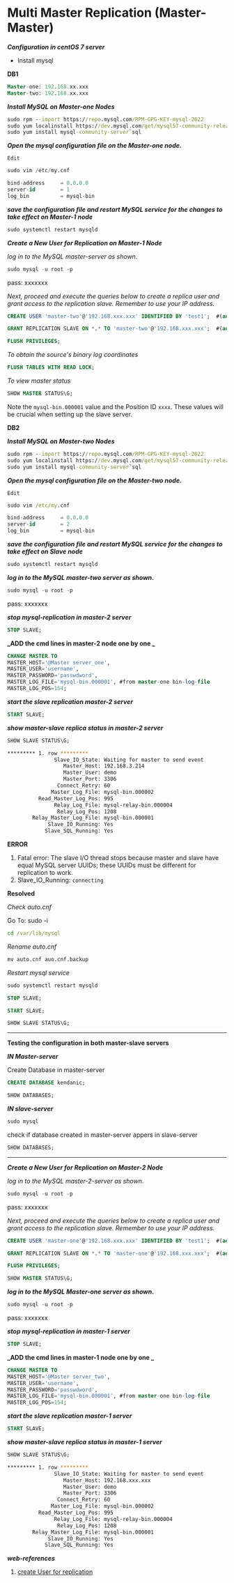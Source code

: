 # Multi Master Replication (Master-Master)


**_Configuration in centOS 7 server_**

- Install mysql


**DB1**

```sql
Master-one: 192.168.xx.xxx
Master-two: 192.168.xx.xxx
```

**_Install MySQL on Master-one Nodes_**

``` cmd
sudo rpm --import https://repo.mysql.com/RPM-GPG-KEY-mysql-2022 
sudo yum localinstall https://dev.mysql.com/get/mysql57-community-release-el7-11.noarch.rpm 
sudo yum install mysql-community-server`sql
```

**_Open the mysql configuration file on the Master-one node._**

`Edit`

```sql
sudo vim /etc/my.cnf
```

```sql
bind-address     = 0.0.0.0
server-id        = 1
log_bin          = mysql-bin
```

**_save the configuration file and restart MySQL service for the changes to take effect on Master-1 node_**

```sql
sudo systemctl restart mysqld
```

**_Create a New User for Replication on Master-1 Node_**

_log in to the MySQL master-server as shown_.

```sql
sudo mysql -u root -p
```

pass: xxxxxxx

_Next, proceed and execute the queries below to create a replica user and grant access to the replication slave. Remember to use your IP address._

```sql
CREATE USER 'master-two'@'192.168.xxx.xxx' IDENTIFIED BY 'test1';  #(add Master-two ip_address here in remote-users)
```

```sql
GRANT REPLICATION SLAVE ON *.* TO 'master-two'@'192.168.xxx.xxx';  #(add Master-two ip_address here in remote-users)
```

```sql
FLUSH PRIVILEGES;
```
_To obtain the source's binary log coordinates_

```sql
FLUSH TABLES WITH READ LOCK;
````

_To view master status_

```sql
SHOW MASTER STATUS\G;
```

Note the `mysql-bin.000001` value and the Position ID `xxxx`. These values will be crucial when setting up the slave server.

**DB2**

**_Install MySQL on Master-two Nodes_**

```cmd
sudo rpm --import https://repo.mysql.com/RPM-GPG-KEY-mysql-2022 
sudo yum localinstall https://dev.mysql.com/get/mysql57-community-release-el7-11.noarch.rpm 
sudo yum install mysql-community-server`sql
```

**_Open the mysql configuration file on the Master-two node._**

`Edit`

```cmd
sudo vim /etc/my.cnf
```

```sql
bind-address     = 0.0.0.0
server-id        = 2
log_bin          = mysql-bin
```

**_save the configuration file and restart MySQL service for the changes to take effect on Slave node_**

```sql
sudo systemctl restart mysqld
```

**_log in to the MySQL master-two server as shown_.**

```sql
sudo mysql -u root -p
```

pass: xxxxxxx

**_stop mysql-replication in master-2 server_**

```sql
STOP SLAVE;
```

**_ADD the cmd lines in master-2 node one by one _**

```sql
CHANGE MASTER TO
MASTER_HOST='@Master server_one',
MASTER_USER='username',
MASTER_PASSWORD='passwdword',
MASTER_LOG_FILE='mysql-bin.000001', #from master-one bin-log-file 
MASTER_LOG_POS=154;

```

**_start the slave replication master-2 server_**

```sql
START SLAVE;
```

**_show master-slave replica status in master-2 server_**

```sql
SHOW SLAVE STATUS\G;
```

```bash
********* 1. row *********
               Slave_IO_State: Waiting for master to send event
                  Master_Host: 192.168.3.214
                  Master_User: demo
                  Master_Port: 3306
                Connect_Retry: 60
              Master_Log_File: mysql-bin.000002
          Read_Master_Log_Pos: 995
               Relay_Log_File: mysql-relay-bin.000004
                Relay_Log_Pos: 1208
        Relay_Master_Log_File: mysql-bin.000001 
             Slave_IO_Running: Yes
            Slave_SQL_Running: Yes

```

**ERROR**

1. Fatal error: The slave I/O thread stops because master and slave have equal MySQL server UUIDs; these UUIDs must be different for replication to work.
2. Slave_IO_Running: `connecting`

**Resolved**

_Check auto.cnf_

Go To: sudo -i

```cmd
cd /var/lib/mysql
```
_Rename auto.cnf_

```cmd
mv auto.cnf auo.cnf.backup 
```
_Restart mysql service_

```cmd
sudo systemctl restart mysqld
```

```sql
STOP SLAVE;
```
```sql
START SLAVE;
```
```sql
SHOW SLAVE STATUS\G;
```

--------------------------------------------------------------------

**Testing the configuration in both master-slave servers**

**_IN Master-server_**

Create Database in master-server

```sql
CREATE DATABASE kendanic;
```

```sql
SHOW DATABASES;
```

**_IN slave-server_**

```cmd
sudo mysql
```

check if database created in master-server appers in slave-server

```sql
SHOW DATABASES;
```
------------------------------------------------------------------------------------

**_Create a New User for Replication on Master-2 Node_**

_log in to the MySQL master-2-server as shown_.

```sql
sudo mysql -u root -p
```

pass: xxxxxxx

_Next, proceed and execute the queries below to create a replica user and grant access to the replication slave. Remember to use your IP address._

```sql
CREATE USER 'master-one'@'192.168.xxx.xxx' IDENTIFIED BY 'test1';  #(add Master-one ip_address here in remote-users)
```

```sql
GRANT REPLICATION SLAVE ON *.* TO 'master-one'@'192.168.xxx.xxx';  #(add Master-one ip_address here in remote-users)
```

```sql
FLUSH PRIVILEGES;
```

```sql
SHOW MASTER STATUS\G;
```

**_log in to the MySQL Master-one server as shown_.**

```sql
sudo mysql -u root -p
```

pass: xxxxxxx

**_stop mysql-replication in master-1 server_**

```sql
STOP SLAVE;
```

**_ADD the cmd lines in master-1 node one by one _**

```sql
CHANGE MASTER TO
MASTER_HOST='@Master server_two',
MASTER_USER='username',
MASTER_PASSWORD='passwdword',
MASTER_LOG_FILE='mysql-bin.000001', #from master-one bin-log-file 
MASTER_LOG_POS=154;

```

**_start the slave replication master-1 server_**

```sql
START SLAVE;
```

**_show master-slave replica status in master-1 server_**

```sql
SHOW SLAVE STATUS\G;
```

```bash
********* 1. row *********
               Slave_IO_State: Waiting for master to send event
                  Master_Host: 192.168.xxx.xxx
                  Master_User: demo
                  Master_Port: 3306
                Connect_Retry: 60
              Master_Log_File: mysql-bin.000002
          Read_Master_Log_Pos: 995
               Relay_Log_File: mysql-relay-bin.000004
                Relay_Log_Pos: 1208
        Relay_Master_Log_File: mysql-bin.000001 
             Slave_IO_Running: Yes
            Slave_SQL_Running: Yes

```



**_web-references_**

1. [create User for replication](https://dev.mysql.com/doc/refman/8.0/en/replication-howto-repuser.html)

